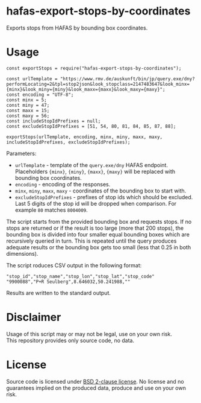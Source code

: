 # hafas-export-stops-by-coordinates

Exports stops from HAFAS by bounding box coordinates.

# Usage

```
const exportStops = require("hafas-export-stops-by-coordinates");

const urlTemplate = "https://www.rmv.de/auskunft/bin/jp/query.exe/dny?performLocating=2&tpl=stop2json&look_stopclass=2147483647&look_minx={minx}&look_miny={miny}&look_maxx={maxx}&look_maxy={maxy}";
const encoding = "UTF-8";
const minx = 5;
const miny = 47;
const maxx = 15;
const maxy = 56;
const includeStopIdPrefixes = null;
const excludeStopIdPrefixes = [51, 54, 80, 81, 84, 85, 87, 88];

exportStops(urlTemplate, encoding, minx, miny, maxx, maxy, includeStopIdPrefixes, excludeStopIdPrefixes);
```

Parameters:

* `urlTemplate` - template of the `query.exe/dny` HAFAS endpoint. Placeholders `{minx}`, `{miny}`, `{maxx}`, `{maxy}` will be replaced with bounding box coordinates.
* `encoding` - encoding of the responses.
* `minx`, `miny`, `maxx`, `maxy` - coordinates of the bounding box to start with.
* `excludeStopIdPrefixes` - prefixes of stop ids which should be excluded. Last 5 digits of the stop id will be dropped when comparison. For example `80` matches `8004009`.

The script starts from the provided bounding box and requests stops. If no stops are returned or if the result is too large (more that 200 stops), the bounding box is divided into four smaller equal bounding boxes which are recursively queried in turn. This is repeated until the query produces adequate results or the bounding box gets too small (less that 0.25 in both dimensions).

The script roduces CSV output in the following format:

```
"stop_id","stop_name","stop_lon","stop_lat","stop_code"
"9900088","P+R Seulberg",8.646032,50.241988,""
```

Results are written to the standard output.

# Disclaimer

Usage of this script may or may not be legal, use on your own risk.  
This repository provides only source code, no data.

# License

Source code is licensed under [BSD 2-clause license](LICENSE). No license and no guarantees implied on the produced data, produce and use on your own risk.